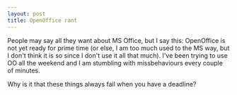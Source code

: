 ```yaml
---
layout: post
title: OpenOffice rant
---
```


People may say all they want about MS Office, but I say this: OpenOffice is not yet ready for prime time (or else, I am too much used to the MS way, but I don't think it is so since I don't use it all that much). I've been trying to use OO all the weekend and I am stumbling with missbehaviours every couple of minutes.

Why is it that these things always fail when you have a deadline?
